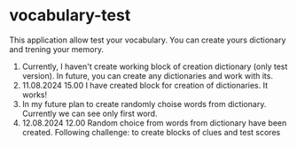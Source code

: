 # vocabulary-test
This application allow test your vocabulary. You can create yours dictionary and trening your memory. 
1. Currently, I haven't create working block of creation dictionary (only test version). In future, you can create any dictionaries and work with its.
2. 11.08.2024 15.00 I have created block for creation of dictionaries. It works!
3. In my future plan to create randomly choise words from dictionary. Currently we can see only first word.
4. 12.08.2024 12.00 Random choice from words from dictionary have been created. Following challenge: to create blocks of clues and test scores